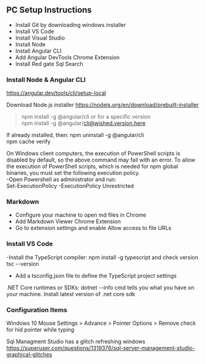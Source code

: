 ## PC Setup Instructions

- Install Git by downloading windows installer  
- Install VS Code  
- Install Visual Studio
- Install Node
- Install Angular CLI
- Add Angular DevTools Chrome Extension
- Install Red gate Sql Search   

  
### Install Node & Angular CLI
https://angular.dev/tools/cli/setup-local

Download Node.js installer https://nodejs.org/en/download/prebuilt-installer

>   npm install -g @angular/cli
> or for a specific version  
>   npm install -g @angular/cli@wished.version.here

If already installed, then:
npm uninstall -g @angular/cli     
npm cache verify   

On Windows client computers, the execution of PowerShell scripts is disabled by default, so the above command may fail with an error. To allow the execution of PowerShell scripts, which is needed for npm global binaries, you must set the following execution policy.    
-Open Powershell as administrator and run:  
    Set-ExecutionPolicy -ExecutionPolicy Unrestricted  

### Markdown 
- Configure your machine to open md files in Chrome
- Add Markdown Viewer Chrome Extension  
- Go to extension settings and enable Allow access to file URLs 

### Install VS Code

-Install the TypeScript compiler:      npm install -g typescript and check version tsc --version
- Add a tsconfig.json file to define the TypeScript project settings

.NET Core runtimes or SDKs:
dotnet --info   cmd tells you what you have on your machine. Install latest version of .net core sdk


### Configuration Items

Windows 10 Mouse Settings > Advance >  Pointer Options > Remove check for hid pointer while typing

Sql Managment Studio has a glitch refreshing windows
https://superuser.com/questions/1319376/sql-server-management-studio-graphical-glitches
